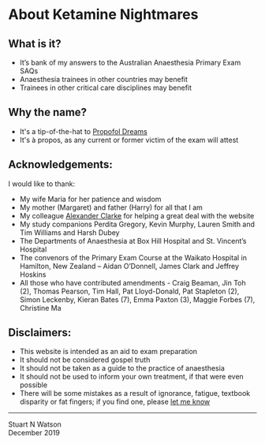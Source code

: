 # About Ketamine Nightmares
 
## What is it?

- It’s bank of my answers to the Australian Anaesthesia Primary Exam SAQs
- Anaesthesia trainees in other countries may benefit
- Trainees in other critical care disciplines may benefit

## Why the name?
- It's a tip-of-the-hat to [Propofol Dreams](https://propofoldreams.wordpress.com)
- It's à propos, as any current or former victim of the exam will attest
 
## Acknowledgements: 

I would like to thank:

- My wife Maria for her patience and wisdom
- My mother (Margaret) and father (Harry) for all that I am
- My colleague [Alexander Clarke](https://alexanderclarke.id.au/) for helping a great deal with the website
- My study companions Perdita Gregory, Kevin Murphy, Lauren Smith and Tim Williams and Harsh Dubey
- The Departments of Anaesthesia at Box Hill Hospital and St. Vincent’s Hospital
- The convenors of the Primary Exam Course at the Waikato Hospital in Hamilton, New Zealand – Aidan O’Donnell, James Clark and Jeffrey Hoskins
- All those who have contributed amendments - Craig Beaman, Jin Toh (2), Thomas Pearson, Tim Hall, Pat Lloyd-Donald, Pat Stapleton (2), Simon Leckenby, Kieran Bates (7), Emma Paxton (3), Maggie Forbes (7), Christine Ma
 
## Disclaimers:
- This website is intended as an aid to exam preparation
- It should not be considered gospel truth
- It should not be taken as a guide to the practice of anaesthesia
- It should not be used to inform your own treatment, if that were even possible
- There will be some mistakes as a result of ignorance, fatigue, textbook disparity or fat fingers; if you find one, please [let me know](mailto:ketaminenightmares@gmail.com)

___________________________________________________________________________________________________________________________________________

Stuart N Watson  
December 2019
